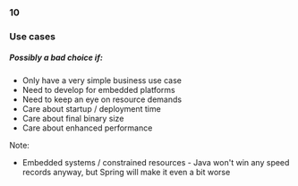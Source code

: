 
<h3 class="chapter-number">10</h3>

### Use cases

##### Possibly a bad choice if:

* Only have a very simple business use case
* Need to develop for embedded platforms
* Need to keep an eye on resource demands
* Care about startup / deployment time
* Care about final binary size
* Care about enhanced performance

Note:

* Embedded systems / constrained resources - Java won't win any speed records anyway, but Spring will make it even a bit worse
